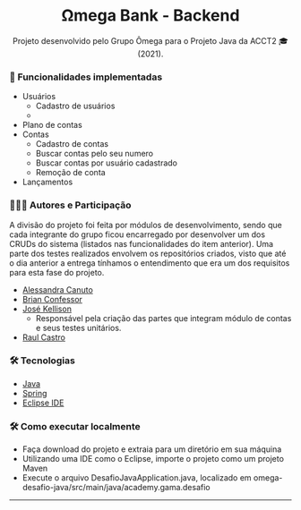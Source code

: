 
<h1 align="center">
    Ωmega Bank - Backend
</h1>

<p align="center">Projeto desenvolvido pelo Grupo Ômega para o Projeto Java da ACCT2 🎓 (2021). <br/></p>

### 🚀 Funcionalidades implementadas

- Usuários
	- Cadastro de usuários
	- 
- Plano de contas
- Contas
	- Cadastro de contas
	- Buscar contas pelo seu numero
	- Buscar contas por usuário cadastrado
	- Remoção de conta
- Lançamentos
	

### 🧑‍🤝‍🧑 Autores e Participação

A divisão do projeto foi feita por módulos de desenvolvimento, sendo que cada integrante do grupo ficou encarregado por desenvolver um dos CRUDs do sistema (listados nas funcionalidades do item anterior). Uma parte dos testes realizados envolvem os repositórios criados, visto que até o dia anterior a entrega tínhamos o entendimento que era um dos requisitos para esta fase do projeto.

- <a href="https://github.com/alecanutto" title="GitHub">Alessandra Canuto</a>
- <a href="https://github.com/bconfessor" title="GitHub">Brian Confessor</a>
- <a href="https://github.com/kellisonjk" title="GitHub">José Kellison</a> 
	- Responsável pela criação das partes que integram módulo de contas e seus testes unitários.
- <a href="https://github.com/raulc27" title="GitHub">Raul Castro</a>

### 🛠 Tecnologias

-   [Java](https://developer.mozilla.org/en-US/docs/Glossary/Java)
-   [Spring](https://spring.io/)
-   [Eclipse IDE](https://www.eclipse.org/)

### 🛠 Como executar localmente

-   Faça download do projeto e extraia para um diretório em sua máquina
-   Utilizando uma IDE como o Eclipse, importe o projeto como um projeto Maven
-   Execute o arquivo DesafioJavaApplication.java, localizado em omega-desafio-java/src/main/java/academy.gama.desafio


-----
